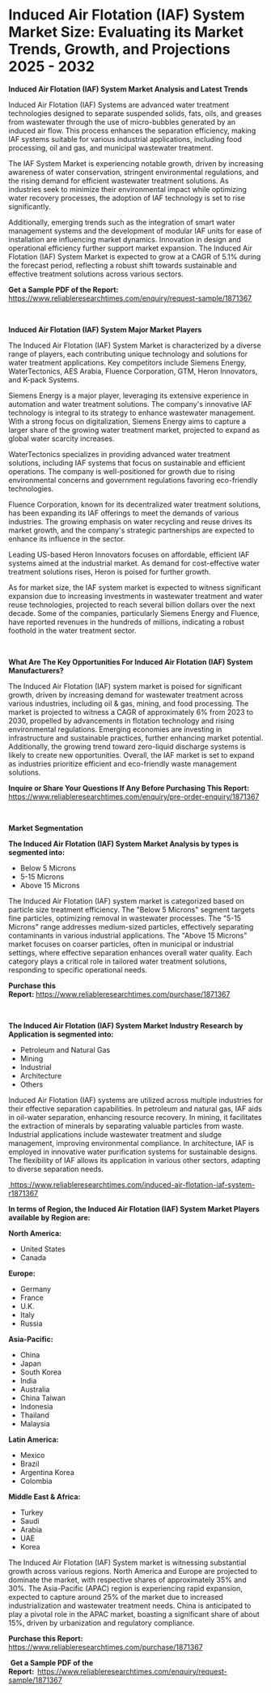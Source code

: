 <p><h1>Induced Air Flotation (IAF) System Market Size: Evaluating its Market Trends, Growth, and Projections 2025 - 2032</h1></p><p><strong>Induced Air Flotation (IAF) System Market Analysis and Latest Trends</strong></p>
<p><p>Induced Air Flotation (IAF) Systems are advanced water treatment technologies designed to separate suspended solids, fats, oils, and greases from wastewater through the use of micro-bubbles generated by an induced air flow. This process enhances the separation efficiency, making IAF systems suitable for various industrial applications, including food processing, oil and gas, and municipal wastewater treatment.</p><p>The IAF System Market is experiencing notable growth, driven by increasing awareness of water conservation, stringent environmental regulations, and the rising demand for efficient wastewater treatment solutions. As industries seek to minimize their environmental impact while optimizing water recovery processes, the adoption of IAF technology is set to rise significantly.</p><p>Additionally, emerging trends such as the integration of smart water management systems and the development of modular IAF units for ease of installation are influencing market dynamics. Innovation in design and operational efficiency further support market expansion. The Induced Air Flotation (IAF) System Market is expected to grow at a CAGR of 5.1% during the forecast period, reflecting a robust shift towards sustainable and effective treatment solutions across various sectors.</p></p>
<p><strong>Get a Sample PDF of the Report:&nbsp;</strong> <a href="https://www.reliableresearchtimes.com/enquiry/request-sample/1871367?utm_campaign=3542&utm_medium=2&utm_source=Github&utm_content=ia&utm_term=12042025&utm_id=induced-air-flotation-iaf-system">https://www.reliableresearchtimes.com/enquiry/request-sample/1871367</a></p>
<p>&nbsp;</p>
<p><strong>Induced Air Flotation (IAF) System Major Market Players</strong></p>
<p><p>The Induced Air Flotation (IAF) System Market is characterized by a diverse range of players, each contributing unique technology and solutions for water treatment applications. Key competitors include Siemens Energy, WaterTectonics, AES Arabia, Fluence Corporation, GTM, Heron Innovators, and K-pack Systems.</p><p>Siemens Energy is a major player, leveraging its extensive experience in automation and water treatment solutions. The company's innovative IAF technology is integral to its strategy to enhance wastewater management. With a strong focus on digitalization, Siemens Energy aims to capture a larger share of the growing water treatment market, projected to expand as global water scarcity increases.</p><p>WaterTectonics specializes in providing advanced water treatment solutions, including IAF systems that focus on sustainable and efficient operations. The company is well-positioned for growth due to rising environmental concerns and government regulations favoring eco-friendly technologies.</p><p>Fluence Corporation, known for its decentralized water treatment solutions, has been expanding its IAF offerings to meet the demands of various industries. The growing emphasis on water recycling and reuse drives its market growth, and the company's strategic partnerships are expected to enhance its influence in the sector.</p><p>Leading US-based Heron Innovators focuses on affordable, efficient IAF systems aimed at the industrial market. As demand for cost-effective water treatment solutions rises, Heron is poised for further growth.</p><p>As for market size, the IAF system market is expected to witness significant expansion due to increasing investments in wastewater treatment and water reuse technologies, projected to reach several billion dollars over the next decade. Some of the companies, particularly Siemens Energy and Fluence, have reported revenues in the hundreds of millions, indicating a robust foothold in the water treatment sector.</p></p>
<p>&nbsp;</p>
<p><strong>What Are The Key Opportunities For Induced Air Flotation (IAF) System Manufacturers?</strong></p>
<p><p>The Induced Air Flotation (IAF) system market is poised for significant growth, driven by increasing demand for wastewater treatment across various industries, including oil & gas, mining, and food processing. The market is projected to witness a CAGR of approximately 6% from 2023 to 2030, propelled by advancements in flotation technology and rising environmental regulations. Emerging economies are investing in infrastructure and sustainable practices, further enhancing market potential. Additionally, the growing trend toward zero-liquid discharge systems is likely to create new opportunities. Overall, the IAF market is set to expand as industries prioritize efficient and eco-friendly waste management solutions.</p></p>
<p><strong>Inquire or Share Your Questions If Any Before Purchasing This Report:</strong> <a href="https://www.reliableresearchtimes.com/enquiry/pre-order-enquiry/1871367?utm_campaign=3542&utm_medium=2&utm_source=Github&utm_content=ia&utm_term=12042025&utm_id=induced-air-flotation-iaf-system">https://www.reliableresearchtimes.com/enquiry/pre-order-enquiry/1871367</a></p>
<p>&nbsp;</p>
<p><strong>Market Segmentation</strong></p>
<p><strong>The Induced Air Flotation (IAF) System Market Analysis by types is segmented into:</strong></p>
<p><ul><li>Below 5 Microns</li><li>5-15 Microns</li><li>Above 15 Microns</li></ul></p>
<p><p>The Induced Air Flotation (IAF) system market is categorized based on particle size treatment efficiency. The "Below 5 Microns" segment targets fine particles, optimizing removal in wastewater processes. The "5-15 Microns" range addresses medium-sized particles, effectively separating contaminants in various industrial applications. The "Above 15 Microns" market focuses on coarser particles, often in municipal or industrial settings, where effective separation enhances overall water quality. Each category plays a critical role in tailored water treatment solutions, responding to specific operational needs.</p></p>
<p><strong>Purchase this Report:&nbsp;</strong><a href="https://www.reliableresearchtimes.com/purchase/1871367?utm_campaign=3542&utm_medium=2&utm_source=Github&utm_content=ia&utm_term=12042025&utm_id=induced-air-flotation-iaf-system">https://www.reliableresearchtimes.com/purchase/1871367</a></p>
<p>&nbsp;</p>
<p><strong>The Induced Air Flotation (IAF) System Market Industry Research by Application is segmented into:</strong></p>
<p><ul><li>Petroleum and Natural Gas</li><li>Mining</li><li>Industrial</li><li>Architecture</li><li>Others</li></ul></p>
<p><p>Induced Air Flotation (IAF) systems are utilized across multiple industries for their effective separation capabilities. In petroleum and natural gas, IAF aids in oil-water separation, enhancing resource recovery. In mining, it facilitates the extraction of minerals by separating valuable particles from waste. Industrial applications include wastewater treatment and sludge management, improving environmental compliance. In architecture, IAF is employed in innovative water purification systems for sustainable designs. The flexibility of IAF allows its application in various other sectors, adapting to diverse separation needs.</p></p>
<p><a href="https://www.reliableresearchtimes.com/induced-air-flotation-iaf-system-r1871367?utm_campaign=3542&utm_medium=2&utm_source=Github&utm_content=ia&utm_term=12042025&utm_id=induced-air-flotation-iaf-system">&nbsp;https://www.reliableresearchtimes.com/induced-air-flotation-iaf-system-r1871367</a></p>
<p><strong>In terms of Region, the Induced Air Flotation (IAF) System Market Players available by Region are:</strong></p>
<p>
    <p> <strong> North America: </strong>
        <ul>
            <li>United States</li>
            <li>Canada</li>
        </ul>
        </p> 
    <p> <strong> Europe: </strong>
        <ul>
            <li>Germany</li>
            <li>France</li>
            <li>U.K.</li>
            <li>Italy</li>
            <li>Russia</li>
        </ul>
        </p> 
    <p> <strong> Asia-Pacific: </strong>
        <ul>
            <li>China</li>
            <li>Japan</li>
            <li>South Korea</li>
            <li>India</li>
            <li>Australia</li>
            <li>China Taiwan</li>
            <li>Indonesia</li>
            <li>Thailand</li>
            <li>Malaysia</li>
        </ul>
        </p> 
    <p> <strong> Latin America: </strong>
        <ul>
            <li>Mexico</li>
            <li>Brazil</li>
            <li>Argentina Korea</li>
            <li>Colombia</li>
        </ul>
        </p> 
    <p> <strong> Middle East & Africa: </strong>
        <ul>
            <li>Turkey</li>
            <li>Saudi</li>
            <li>Arabia</li>
            <li>UAE</li>
            <li>Korea</li>
        </ul>
    </p>
    </p>
<p><p>The Induced Air Flotation (IAF) System market is witnessing substantial growth across various regions. North America and Europe are projected to dominate the market, with respective shares of approximately 35% and 30%. The Asia-Pacific (APAC) region is experiencing rapid expansion, expected to capture around 25% of the market due to increased industrialization and wastewater treatment needs. China is anticipated to play a pivotal role in the APAC market, boasting a significant share of about 15%, driven by urbanization and regulatory compliance.</p></p>
<p><strong>Purchase this Report: </strong><a href="https://www.reliableresearchtimes.com/purchase/1871367?utm_campaign=3542&utm_medium=2&utm_source=Github&utm_content=ia&utm_term=12042025&utm_id=induced-air-flotation-iaf-system">https://www.reliableresearchtimes.com/purchase/1871367</a></p>
<p>&nbsp;<strong>Get a Sample PDF of the Report:&nbsp;&nbsp;</strong><a href="https://www.reliableresearchtimes.com/enquiry/request-sample/1871367?utm_campaign=3542&utm_medium=2&utm_source=Github&utm_content=ia&utm_term=12042025&utm_id=induced-air-flotation-iaf-system">https://www.reliableresearchtimes.com/enquiry/request-sample/1871367</a></p>
<p><strong></strong></p>
<p><p></p><p></p><p></p></p>